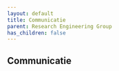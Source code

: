 ```yaml
---
layout: default
title: Communicatie
parent: Research Engineering Group
has_children: false
---
```


## Communicatie

